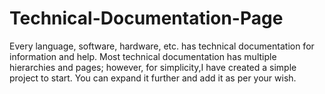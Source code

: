 # Technical-Documentation-Page
Every language, software, hardware, etc. has technical documentation for information and help.
Most technical documentation has multiple hierarchies and pages;
 however, for simplicity,I have created a simple project to start.
 You can expand it further and add it as per your wish. 
